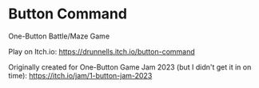 # Button Command
One-Button Battle/Maze Game

Play on Itch.io: https://drunnells.itch.io/button-command

Originally created for One-Button Game Jam 2023 (but I didn't get it in on time): https://itch.io/jam/1-button-jam-2023
